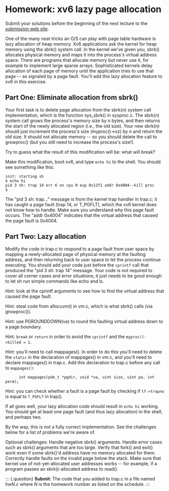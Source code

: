 Homework: xv6 lazy page allocation
==================================

Submit your solutions before the beginning of the next lecture to the
[submission web site](https://6828.scripts.mit.edu/2018/handin.py/).

One of the many neat tricks an O/S can play with page table hardware is
lazy allocation of heap memory. Xv6 applications ask the kernel for heap
memory using the sbrk() system call. In the kernel we\'ve given you,
sbrk() allocates physical memory and maps it into the process\'s virtual
address space. There are programs that allocate memory but never use it,
for example to implement large sparse arrays. Sophisticated kernels
delay allocation of each page of memory until the application tries to
use that page \-- as signaled by a page fault. You\'ll add this lazy
allocation feature to xv6 in this exercise.

Part One: Eliminate allocation from sbrk()
------------------------------------------

Your first task is to delete page allocation from the sbrk(n) system
call implementation, which is the function sys\_sbrk() in sysproc.c. The
sbrk(n) system call grows the process\'s memory size by n bytes, and
then returns the start of the newly allocated region (i.e., the old
size). Your new sbrk(n) should just increment the process\'s size
(myproc()-\>sz) by n and return the old size. It should not allocate
memory \-- so you should delete the call to growproc() (but you still
need to increase the process\'s size!).

Try to guess what the result of this modification will be: what will
break?

Make this modification, boot xv6, and type `echo hi` to the shell. You
should see something like this:

    init: starting sh
    $ echo hi
    pid 3 sh: trap 14 err 6 on cpu 0 eip 0x12f1 addr 0x4004--kill proc
    $ 

The \"pid 3 sh: trap\...\" message is from the kernel trap handler in
trap.c; it has caught a page fault (trap 14, or T\_PGFLT), which the xv6
kernel does not know how to handle. Make sure you understand why this
page fault occurs. The \"addr 0x4004\" indicates that the virtual
address that caused the page fault is 0x4004.

Part Two: Lazy allocation
-------------------------

Modify the code in trap.c to respond to a page fault from user space by
mapping a newly-allocated page of physical memory at the faulting
address, and then returning back to user space to let the process
continue executing. You should add your code just before the `cprintf`
call that produced the \"pid 3 sh: trap 14\" message. Your code is not
required to cover all corner cases and error situations; it just needs
to be good enough to let sh run simple commands like echo and ls.

Hint: look at the cprintf arguments to see how to find the virtual
address that caused the page fault.

Hint: steal code from allocuvm() in vm.c, which is what sbrk() calls
(via growproc()).

Hint: use PGROUNDDOWN(va) to round the faulting virtual address down to
a page boundary.

Hint: `break` or `return` in order to avoid the `cprintf` and the
`myproc()->killed = 1`.

Hint: you\'ll need to call mappages(). In order to do this you\'ll need
to delete the `static` in the declaration of mappages() in vm.c, and
you\'ll need to declare mappages() in trap.c. Add this declaration to
trap.c before any call to `mappages()`:

          int mappages(pde_t *pgdir, void *va, uint size, uint pa, int perm);

Hint: you can check whether a fault is a page fault by checking if
`tf->trapno` is equal to `T_PGFLT` in trap().

If all goes well, your lazy allocation code should result in `echo hi`
working. You should get at least one page fault (and thus lazy
allocation) in the shell, and perhaps two.

By the way, this is not a fully correct implementation. See the
challenges below for a list of problems we\'re aware of.

Optional challenges: Handle negative sbrk() arguments. Handle error
cases such as sbrk() arguments that are too large. Verify that fork()
and exit() work even if some sbrk()\'d address have no memory allocated
for them. Correctly handle faults on the invalid page below the stack.
Make sure that kernel use of not-yet-allocated user addresses works \--
for example, if a program passes an sbrk()-allocated address to read().

::: {.question}
**Submit**: The code that you added to trap.c in a file named *hwN.c*
where *N* is the homework number as listed on the schedule.
:::
